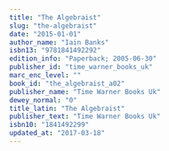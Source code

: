 ```yaml
---
title: "The Algebraist"
slug: "the-algebraist"
date: "2015-01-01"
author_name: "Iain Banks"
isbn13: "9781841492292"
edition_info: "Paperback; 2005-06-30"
publisher_id: "time_warner_books_uk"
marc_enc_level: ""
book_id: "the_algebraist_a02"
publisher_name: "Time Warner Books Uk"
dewey_normal: "0"
title_latin: "The Algebraist"
publisher_text: "Time Warner Books Uk"
isbn10: "1841492299"
updated_at: "2017-03-18"
---
```



